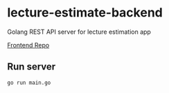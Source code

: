 # lecture-estimate-backend

Golang REST API server for lecture estimation app 

[Frontend Repo](https://github.com/Komaricus/lecture-estimate-vue)

## Run server

```
go run main.go
```